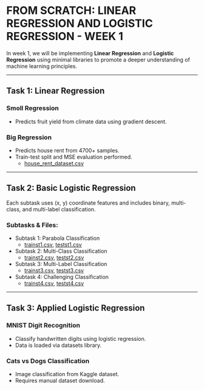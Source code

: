 # FROM SCRATCH: LINEAR REGRESSION AND LOGISTIC REGRESSION - WEEK 1

In week 1, we will be implementing **Linear Regression** and **Logistic Regression** using minimal libraries to promote a deeper understanding of machine learning principles.

---

## Task 1: Linear Regression

### Smoll Regression
- Predicts fruit yield from climate data using gradient descent.

### Big Regression
- Predicts house rent from 4700+ samples.  
- Train-test split and MSE evaluation performed.  
  - [house_rent_dataset.csv](./training%20and%20testing%20files/house_rent_dataset.csv)

---

## Task 2: Basic Logistic Regression

Each subtask uses (x, y) coordinate features and includes binary, multi-class, and multi-label classification.

### Subtasks & Files:
- Subtask 1: Parabola Classification  
  - [trainst1.csv](./training%20and%20testing%20files/trainst1.csv), [testst1.csv](./training%20and%20testing%20files/testst1.csv)
- Subtask 2: Multi-Class Classification  
  - [trainst2.csv](./training%20and%20testing%20files/trainst2.csv), [testst2.csv](./training%20and%20testing%20files/testst2.csv)
- Subtask 3: Multi-Label Classification  
  - [trainst3.csv](./training%20and%20testing%20files/trainst3.csv), [testst3.csv](./training%20and%20testing%20files/testst3.csv)
- Subtask 4: Challenging Classification  
  - [trainst4.csv](./training%20and%20testing%20files/trainst4.csv), [testst4.csv](./training%20and%20testing%20files/testst4.csv)

---

## Task 3: Applied Logistic Regression

### MNIST Digit Recognition
- Classify handwritten digits using logistic regression.  
- Data is loaded via datasets library.

### Cats vs Dogs Classification
- Image classification from Kaggle dataset.  
- Requires manual dataset download.

